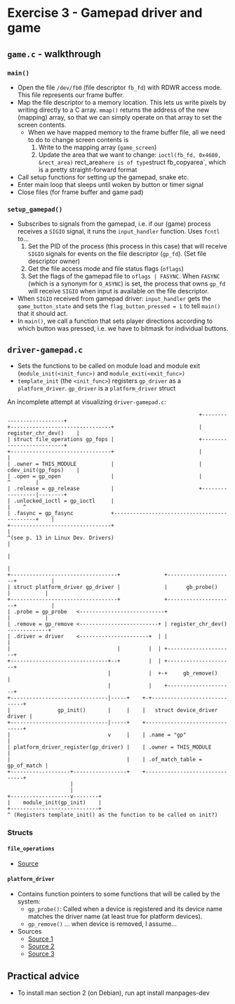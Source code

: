 Exercise 3 - Gamepad driver and game
====================================

`game.c` - walkthrough
----------------------

### `main()`
- Open the file `/dev/fb0` (file descriptor `fb_fd`) with RDWR access mode. 
  This file represents our frame buffer.
- Map the file descriptor to a memory location. This lets us write pixels by
  writing directly to a C array. `mmap()` returns the address of the new 
  (mapping) array, so that we can simply operate on that array to set the screen
  contents.
  + When we have mapped memory to the frame buffer file, all we need to do to
    change screen contents is
    1. Write to the mapping array (`game_screen`)
    2. Update the area that we want to change:
        `ioctl(fb_fd, 0x4680, &rect_area)`
       rect_area` here is of type `struct fb_copyarea`, which is a pretty
       straight-forward format
- Call setup functions for setting up the gamepad, snake etc.
- Enter main loop that sleeps until woken by button or timer signal
- Close files (for frame buffer and game pad)

### `setup_gamepad()`
- Subscribes to signals from the gamepad, i.e. if our (game) process receives a
  `SIGIO` signal, it runs the `input_handler` function. Uses `fcntl` to...
  1. Set the PID of the process (this process in this case) that will receive 
     `SIGIO` signals for events on the file descriptor (`gp_fd`). 
     (Set file descriptor owner)
  2. Get the file access mode and file status flags (`oflags`)
  3. Set the flags of the gamepad file to `oflags | FASYNC`. 
    When `FASYNC` (which is a synonym for `O_ASYNC`) is set, the process that
    owns `gp_fd` will receive `SIGIO` when input is available on the file
    descriptor.
- When `SIGIO` received from gamepad driver: `input_handler` gets the
  `game_button_state` and sets the `flag_button_pressed = 1` to tell `main()`
  that it should act.
- In `main()`, we call a function that sets player directions according to which
  button was pressed, i.e. we have to bitmask for individual buttons.


`driver-gamepad.c` 
----------------
- Sets the functions to be called on module load and module exit
  (`module_init(<init_func>)` and `module_exit(<exit_func>)`
- `template_init` (the `<init_func>`) registers `gp_driver` as a
  `platform_driver`. `gp_driver` is a `platform_driver` struct 
  
An incomplete attempt at visualizing `driver-gamepad.c`:

```                                                                                       
                                                             +--------------------------+       
+--------------------------------+                           |    register_chr_dev()    |       
| struct file_operations gp_fops |                           +--------------------------+       
+--------------------------------+                           |                          |       
| .owner = THIS_MODULE           |                           |    cdev_init(gp_fops)    |       
| .open = gp_open                |                           |                 ^        |       
| .release = gp_release          |                           +-----------------|--------+       
| .unlocked_ioctl = gp_ioctl     |                                             |    ^     
| .fasync = gp_fasync            +---------------------------------------------+    |     
+--------------------------------+                                                  |
^(see p. 13 in Linux Dev. Drivers)                                                  |
                                                                                    |
                                                                                    |
+----------------------------------+              +---------------------+           |      
| struct platform_driver gp_driver |              |      gb_probe()     |           |
+----------------------------------+              +---------------------+           |
| .probe = gp_probe   <---------------------------+                     |           |
| .remove = gp_remove <-------------------------+ | register_chr_dev() -------------+
| .driver = driver    <----------------------+  | |                     |
|                                  |         |  | +---------------------+
+-------------------------------+--+         |  | +---------------------+ 
                                |            |  +-+     gb_remove()     |
                                |            |    +---------------------+
+-------------------------------|-----+    +-+-----------------------------+                               
|               gp_init()       |     |    |   struct device_driver driver |                               
+-------------------------------|-----+    +-------------------------------+                               
|                               v     |    | .name = "gp"                  |                               
| platform_driver_register(gp_driver) |    | .owner = THIS_MODULE          |
|                                     |    | .of_match_table = gp_of_match |                               
+-------------------+-----------------+    +-------------------------------+                               
                    |
                    |
+-------------------v--------+            
|    module_init(gp_init)    |
+----------------------------+
^ (Registers template_init() as the function to be called on init?)                            
```                                       

### Structs
#### `file_operations`
- [Source](https://www.oreilly.com/library/view/linux-device-drivers/1565922921/ch03s03.html)

#### `platform_driver`
- Contains function pointers to some functions that will be called by the system:
  + `gp_probe()`: Called when a device is registered and its device name matches 
    the driver name (at least true for platform devices).
  + `gp_remove()` ... when device is removed, I assume...
- Sources
  + [Source 1](https://stackoverflow.com/questions/7578582/who-calls-the-probe-of-driver)
  + [Source 2](http://comments.gmane.org/gmane.linux.kernel.kernelnewbies/37050)
  + [Source 3](https://www.mjmwired.net/kernel/Documentation/driver-model/platform.txt)
    

Practical advice
----------------
- To install man section 2 (on Debian), run
    apt install manpages-dev
  
